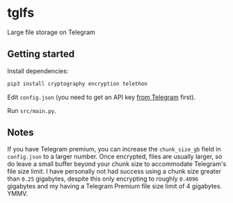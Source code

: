 # tglfs

Large file storage on Telegram

## Getting started

Install dependencies:

```sh
pip3 install cryptography encryption telethon
```

Edit `config.json` (you need to get an API key [from Telegram](https://my.telegram.org) first).

Run `src/main.py`.

## Notes

If you have Telegram premium, you can increase the `chunk_size_gb` field in `config.json` to a larger number.
Once encrypted, files are usually larger, so do leave a small buffer beyond your chunk size to accommodate Telegram's file size limit.
I have personally not had success using a chunk size greater than `0.25` gigabytes, despite this only encrypting to roughly `0.4096` gigabytes and my having a Telegram Premium file size limit of 4 gigabytes.
YMMV.
